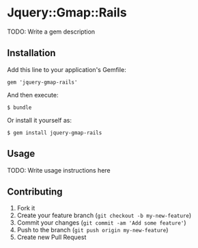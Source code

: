 # Jquery::Gmap::Rails

TODO: Write a gem description

## Installation

Add this line to your application's Gemfile:

    gem 'jquery-gmap-rails'

And then execute:

    $ bundle

Or install it yourself as:

    $ gem install jquery-gmap-rails

## Usage

TODO: Write usage instructions here

## Contributing

1. Fork it
2. Create your feature branch (`git checkout -b my-new-feature`)
3. Commit your changes (`git commit -am 'Add some feature'`)
4. Push to the branch (`git push origin my-new-feature`)
5. Create new Pull Request
